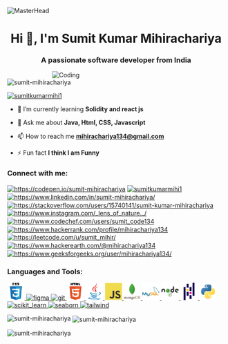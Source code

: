 ![MasterHead](https://webcloudtechnology.in/wp-content/uploads/2022/07/Web-Designing-Banner.gif)
<h1 align="center">Hi 👋, I'm Sumit Kumar Mihirachariya</h1>
<h3 align="center">A passionate software developer from India</h3>
<img align="right" alt="Coding" width="400" src="https://user-images.githubusercontent.com/74038190/212749171-b84692a8-2b04-4e3b-93ca-ac14705da224.gif">

<p align="left"> <img src="https://komarev.com/ghpvc/?username=sumit-mihirachariya&label=Profile%20views&color=0e75b6&style=flat" alt="sumit-mihirachariya" /> </p>

<p align="left"> <a href="https://twitter.com/sumitkumarmihi1" target="blank"><img src="https://img.shields.io/twitter/follow/sumitkumarmihi1?logo=twitter&style=for-the-badge" alt="sumitkumarmihi1" /></a> </p>

- 🌱 I’m currently learning **Solidity and react js**

- 💬 Ask me about **Java, Html, CSS, Javascript**

- 📫 How to reach me **mihirachariya134@gmail.com**

- ⚡ Fun fact **I think I am Funny**

<h3 align="left">Connect with me:</h3>
<p align="left">
<a href="https://codepen.io/https://codepen.io/sumit-mihirachariya" target="blank"><img align="center" src="https://raw.githubusercontent.com/rahuldkjain/github-profile-readme-generator/master/src/images/icons/Social/codepen.svg" alt="https://codepen.io/sumit-mihirachariya" height="30" width="40" /></a>
<a href="https://twitter.com/sumitkumarmihi1" target="blank"><img align="center" src="https://raw.githubusercontent.com/rahuldkjain/github-profile-readme-generator/master/src/images/icons/Social/twitter.svg" alt="sumitkumarmihi1" height="30" width="40" /></a>
<a href="https://linkedin.com/in/https://www.linkedin.com/in/sumit-mihirachariya/" target="blank"><img align="center" src="https://raw.githubusercontent.com/rahuldkjain/github-profile-readme-generator/master/src/images/icons/Social/linked-in-alt.svg" alt="https://www.linkedin.com/in/sumit-mihirachariya/" height="30" width="40" /></a>
<a href="https://stackoverflow.com/users/https://stackoverflow.com/users/15740141/sumit-kumar-mihirachariya" target="blank"><img align="center" src="https://raw.githubusercontent.com/rahuldkjain/github-profile-readme-generator/master/src/images/icons/Social/stack-overflow.svg" alt="https://stackoverflow.com/users/15740141/sumit-kumar-mihirachariya" height="30" width="40" /></a>
<a href="https://instagram.com/https://www.instagram.com/_lens_of_nature._/" target="blank"><img align="center" src="https://raw.githubusercontent.com/rahuldkjain/github-profile-readme-generator/master/src/images/icons/Social/instagram.svg" alt="https://www.instagram.com/_lens_of_nature._/" height="30" width="40" /></a>
<a href="https://www.codechef.com/users/https://www.codechef.com/users/sumit_code134" target="blank"><img align="center" src="https://cdn.jsdelivr.net/npm/simple-icons@3.1.0/icons/codechef.svg" alt="https://www.codechef.com/users/sumit_code134" height="30" width="40" /></a>
<a href="https://www.hackerrank.com/https://www.hackerrank.com/profile/mihirachariya134" target="blank"><img align="center" src="https://raw.githubusercontent.com/rahuldkjain/github-profile-readme-generator/master/src/images/icons/Social/hackerrank.svg" alt="https://www.hackerrank.com/profile/mihirachariya134" height="30" width="40" /></a>
<a href="https://www.leetcode.com/https://leetcode.com/u/sumit_mihir/" target="blank"><img align="center" src="https://raw.githubusercontent.com/rahuldkjain/github-profile-readme-generator/master/src/images/icons/Social/leet-code.svg" alt="https://leetcode.com/u/sumit_mihir/" height="30" width="40" /></a>
<a href="https://www.hackerearth.com/https://www.hackerearth.com/@mihirachariya134" target="blank"><img align="center" src="https://raw.githubusercontent.com/rahuldkjain/github-profile-readme-generator/master/src/images/icons/Social/hackerearth.svg" alt="https://www.hackerearth.com/@mihirachariya134" height="30" width="40" /></a>
<a href="https://auth.geeksforgeeks.org/user/https://www.geeksforgeeks.org/user/mihirachariya134/" target="blank"><img align="center" src="https://raw.githubusercontent.com/rahuldkjain/github-profile-readme-generator/master/src/images/icons/Social/geeks-for-geeks.svg" alt="https://www.geeksforgeeks.org/user/mihirachariya134/" height="30" width="40" /></a>
</p>

<h3 align="left">Languages and Tools:</h3>
<p align="left"> <a href="https://www.w3schools.com/css/" target="_blank" rel="noreferrer"> <img src="https://raw.githubusercontent.com/devicons/devicon/master/icons/css3/css3-original-wordmark.svg" alt="css3" width="40" height="40"/> </a> <a href="https://www.figma.com/" target="_blank" rel="noreferrer"> <img src="https://www.vectorlogo.zone/logos/figma/figma-icon.svg" alt="figma" width="40" height="40"/> </a> <a href="https://git-scm.com/" target="_blank" rel="noreferrer"> <img src="https://www.vectorlogo.zone/logos/git-scm/git-scm-icon.svg" alt="git" width="40" height="40"/> </a> <a href="https://www.w3.org/html/" target="_blank" rel="noreferrer"> <img src="https://raw.githubusercontent.com/devicons/devicon/master/icons/html5/html5-original-wordmark.svg" alt="html5" width="40" height="40"/> </a> <a href="https://www.java.com" target="_blank" rel="noreferrer"> <img src="https://raw.githubusercontent.com/devicons/devicon/master/icons/java/java-original.svg" alt="java" width="40" height="40"/> </a> <a href="https://developer.mozilla.org/en-US/docs/Web/JavaScript" target="_blank" rel="noreferrer"> <img src="https://raw.githubusercontent.com/devicons/devicon/master/icons/javascript/javascript-original.svg" alt="javascript" width="40" height="40"/> </a> <a href="https://www.mongodb.com/" target="_blank" rel="noreferrer"> <img src="https://raw.githubusercontent.com/devicons/devicon/master/icons/mongodb/mongodb-original-wordmark.svg" alt="mongodb" width="40" height="40"/> </a> <a href="https://www.mysql.com/" target="_blank" rel="noreferrer"> <img src="https://raw.githubusercontent.com/devicons/devicon/master/icons/mysql/mysql-original-wordmark.svg" alt="mysql" width="40" height="40"/> </a> <a href="https://nodejs.org" target="_blank" rel="noreferrer"> <img src="https://raw.githubusercontent.com/devicons/devicon/master/icons/nodejs/nodejs-original-wordmark.svg" alt="nodejs" width="40" height="40"/> </a> <a href="https://pandas.pydata.org/" target="_blank" rel="noreferrer"> <img src="https://raw.githubusercontent.com/devicons/devicon/2ae2a900d2f041da66e950e4d48052658d850630/icons/pandas/pandas-original.svg" alt="pandas" width="40" height="40"/> </a> <a href="https://www.python.org" target="_blank" rel="noreferrer"> <img src="https://raw.githubusercontent.com/devicons/devicon/master/icons/python/python-original.svg" alt="python" width="40" height="40"/> </a> <a href="https://scikit-learn.org/" target="_blank" rel="noreferrer"> <img src="https://upload.wikimedia.org/wikipedia/commons/0/05/Scikit_learn_logo_small.svg" alt="scikit_learn" width="40" height="40"/> </a> <a href="https://seaborn.pydata.org/" target="_blank" rel="noreferrer"> <img src="https://seaborn.pydata.org/_images/logo-mark-lightbg.svg" alt="seaborn" width="40" height="40"/> </a> <a href="https://tailwindcss.com/" target="_blank" rel="noreferrer"> <img src="https://www.vectorlogo.zone/logos/tailwindcss/tailwindcss-icon.svg" alt="tailwind" width="40" height="40"/> </a> </p>

<p><img align="left" src="https://github-readme-stats.vercel.app/api/top-langs?username=sumit-mihirachariya&show_icons=true&locale=en&layout=compact" alt="sumit-mihirachariya" /></p>

<p>&nbsp;<img align="center" src="https://github-readme-stats.vercel.app/api?username=sumit-mihirachariya&show_icons=true&locale=en" alt="sumit-mihirachariya" /></p>

<p><img align="center" src="https://github-readme-streak-stats.herokuapp.com/?user=sumit-mihirachariya&" alt="sumit-mihirachariya" /></p>
